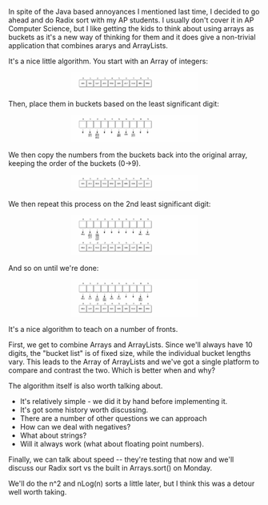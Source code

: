 <!--
.. title: Bucket Sorting
.. slug: 2013-11-27-bucket-sorts.md
.. date: 2013-11-27
.. type: text
-->


In spite of the Java based annoyances I mentioned last time, I decided
to go ahead and do Radix sort with my AP students. I usually don't
cover it in AP Computer Science, but I like getting the kids to think
about using arrays as buckets as it's a new way of thinking for them and it does give a non-trivial application that combines ararys and ArrayLists.

It's a nice little algorithm. You start with an Array of integers:

<div align="center">
<a href="/img/radix/array1.png" rel="lightbox">
  <img width="50%" src="/img/radix/array1.png" class="" alt="" />
</a>
</div>


Then, place them in buckets based on the least significant digit:

<div align="center">
<a href="/img/radix/buckets1.png" rel="lightbox">
  <img width="50%" src="/img/radix/buckets1.png" class="" alt="" />
</a>
</div>

We then copy the numbers from the buckets back into the original array, keeping the order of the buckets (0->9).

<div align="center">
<a href="/img/radix/array2.png" rel="lightbox">
  <img width="50%" src="/img/radix/array2.png" class="" alt="" />
</a>
</div>

We then repeat this process on the 2nd least significant digit:

<div align="center">
<a href="/img/radix/step2.png" rel="lightbox">
  <img width="50%" src="/img/radix/step2.png" class="" alt="" />
</a>
</div>

And so on until we're done:

<div align="center">
<a href="/img/radix/step3.png" rel="lightbox">
  <img width="50%" src="/img/radix/step3.png" class="" alt="" />
</a>
</div>

It's a nice algorithm to teach on a number of fronts. 

First, we get to combine Arrays and ArrayLists. Since we'll always
have 10 digits, the "bucket list" is of fixed size, while the
individual bucket lengths vary. This leads to the Array of ArrayLists
and we've got a single platform to compare and contrast the two. Which
is better when and why?

The algorithm itself is also worth talking about. 
 
 * It's relatively simple - we did it by hand before implementing it.
 * It's got some history worth discussing.
 * There are a number of other questions we can approach
  * How can we deal with negatives?
  * What about strings?
  * Will it always work (what about floating point numbers).
 
Finally, we can talk about speed -- they're testing that now and we'll discuss our Radix sort vs the built in Arrays.sort() on Monday.

We'll do the n^2 and nLog(n) sorts a little later, but I think this
was a detour well worth taking.


